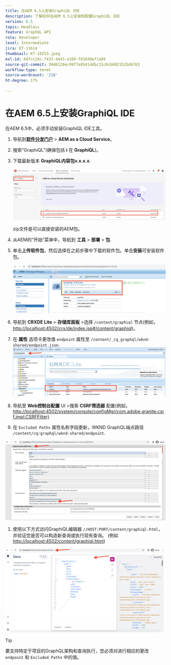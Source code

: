 ```yaml
---
title: 在AEM 6.5上安装GraphiQL IDE
description: 了解如何在AEM 6.5上安装和配置GraphiQL IDE
version: 6.5
topic: Headless
feature: GraphQL API
role: Developer
level: Intermediate
jira: KT-11614
thumbnail: KT-10253.jpeg
exl-id: 04fcc24c-7433-4443-a109-f01840ef1a89
source-git-commit: 30d6120ec99f7a95414dbc31c0cb002152bd6763
workflow-type: tm+mt
source-wordcount: '210'
ht-degree: 17%

---
```


# 在AEM 6.5上安装GraphiQL IDE

在AEM 6.5中，必须手动安装GraphiQL IDE工具。

1. 导航到&#x200B;**[软件分发门户](https://experience.adobe.com/#/downloads/content/software-distribution/en/aemcloud.html)** > **AEM as a Cloud Service**。
1. 搜索“GraphiQL”(确保包括 **i** 在 **GraphiQL**)。
1. 下载最新版本 **GraphiQL内容包v.x.x.x**.

   ![下载GraphiQL包](assets/graphiql/software-distribution.png)

   zip文件是可以直接安装的AEM包。

1. 从AEM的“开始”菜单中，导航到 **工具** > **部署** > **包**.
1. 单击&#x200B;**上传软件包**，然后选择在之前步骤中下载的软件包。单击&#x200B;**安装**&#x200B;可安装软件包。

   ![安装GraphiQL包](assets/graphiql/install-graphiql-package.png)

1. 导航到 **CRXDE Lite** > **存储库面板** >选择 `/content/graphiql` 节点(例如， <http://localhost:4502/crx/de/index.jsp#/content/graphiql>)。
1. 在 **属性** 选项卡更改值 `endpoint` 属性至 `/content/_cq_graphql/wknd-shared/endpoint.json`.
   ![终结点属性值更改](assets/graphiql/endpoint-prop-value-change.png)

1. 导航至 **Web控制台配置** UI >搜索 **CSRF筛选器** 配置(例如，<http://localhost:4502/system/console/configMgr/com.adobe.granite.csrf.impl.CSRFFilter)>
1. 在 `Excluded Paths` 属性名称字段更新，WKND GraphQL端点路径 `/content/cq:graphql/wknd-shared/endpoint`.

![Exclude Paths属性值更改](assets/graphiql/exclude-paths-value-change.png)

1. 使用以下方式访问GraphiQL编辑器 `//HOST:PORT/content/graphiql.html`，并验证您是否可以构造新查询或执行现有查询。 (例如 <http://localhost:4502/content/graphiql.html>)

![GraphiQL编辑器](assets/graphiql/graphiql-editor.png)

>[!TIP]
>
>要支持特定于项目的GraphQL架构和查询执行，您必须对进行相应的更改 `endpoint` 和 `Excluded Paths` 中的值。
